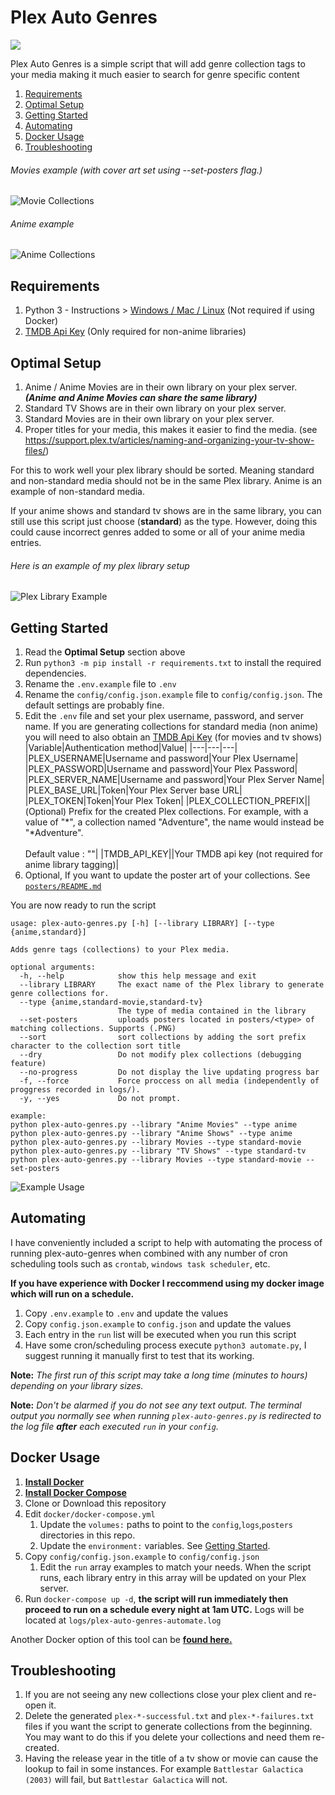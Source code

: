 # Plex Auto Genres
![](https://img.shields.io/docker/cloud/build/shaneisrael/plex-auto-genres)

Plex Auto Genres is a simple script that will add genre collection tags to your media making it much easier to search for genre specific content

1. [Requirements](#requirements)
2. [Optimal Setup](#optimal)
3. [Getting Started](#getting_started)
4. [Automating](#automating)
5. [Docker Usage](#docker_usage)
6. [Troubleshooting](#troubleshooting)

###### Movies example (with cover art set using --set-posters flag.)
![Movie Collections](/images/movies.png)

###### Anime example
![Anime Collections](/images/animes.png)

## Requirements
1. Python 3 - Instructions > [Windows / Mac / Linux](https://installpython3.com/) (Not required if using Docker)
2. [TMDB Api Key](https://developers.themoviedb.org/3/getting-started/introduction) (Only required for non-anime libraries)


## <a id="optimal"></a>Optimal Setup

1. Anime / Anime Movies are in their own library on your plex server. **_(Anime and Anime Movies can share the same library)_**
2. Standard TV Shows are in their own library on your plex server.
3. Standard Movies are in their own library on your plex server.
4. Proper titles for your media, this makes it easier to find the media. (see https://support.plex.tv/articles/naming-and-organizing-your-tv-show-files/)

For this to work well your plex library should be sorted. Meaning standard and non-standard media should not be in the same Plex library. Anime is an example of non-standard media.

If your anime shows and standard tv shows are in the same library, you can still use this script just choose (**standard**) as the type. However, doing this could cause incorrect genres added to some or all of your anime media entries.

###### Here is an example of my plex library setup
![Plex Library Example](/images/example-library-setup.png)

## <a id="getting_started"></a>Getting Started 
1. Read the **Optimal Setup** section above
2. Run `python3 -m pip install -r requirements.txt` to install the required dependencies.
3. Rename the `.env.example` file to `.env`
4. Rename the `config/config.json.example` file to `config/config.json`. The default settings are probably fine.
5. Edit the `.env` file and set your plex username, password, and server name. If you are generating collections for standard media (non anime) you will need to also obtain an [TMDB Api Key](https://developers.themoviedb.org/3/getting-started/introduction) (for movies and tv shows) 
    |Variable|Authentication method|Value|
    |---|---|---|
    |PLEX_USERNAME|Username and password|Your Plex Username|
    |PLEX_PASSWORD|Username and password|Your Plex Password|
    |PLEX_SERVER_NAME|Username and password|Your Plex Server Name|
    |PLEX_BASE_URL|Token|Your Plex Server base URL|
    |PLEX_TOKEN|Token|Your Plex Token|
    |PLEX_COLLECTION_PREFIX||(Optional) Prefix for the created Plex collections. For example, with a value of "\*", a collection named "Adventure", the name would instead be "*Adventure".<br><br>Default value : ""|
    |TMDB_API_KEY||Your TMDB api key (not required for anime library tagging)|
6. Optional, If you want to update the poster art of your collections. See [`posters/README.md`](https://github.com/ShaneIsrael/plex-auto-genres/tree/master/posters)

You are now ready to run the script
```
usage: plex-auto-genres.py [-h] [--library LIBRARY] [--type {anime,standard}]

Adds genre tags (collections) to your Plex media.

optional arguments:
  -h, --help            show this help message and exit
  --library LIBRARY     The exact name of the Plex library to generate genre collections for.
  --type {anime,standard-movie,standard-tv}
                        The type of media contained in the library
  --set-posters         uploads posters located in posters/<type> of matching collections. Supports (.PNG)
  --sort                sort collections by adding the sort prefix character to the collection sort title
  --dry                 Do not modify plex collections (debugging feature)
  --no-progress         Do not display the live updating progress bar
  -f, --force           Force proccess on all media (independently of proggress recorded in logs/).
  -y, --yes             Do not prompt.

example: 
python plex-auto-genres.py --library "Anime Movies" --type anime
python plex-auto-genres.py --library "Anime Shows" --type anime
python plex-auto-genres.py --library Movies --type standard-movie
python plex-auto-genres.py --library "TV Shows" --type standard-tv
python plex-auto-genres.py --library Movies --type standard-movie --set-posters
```

![Example Usage](/images/example-usage.gif)

## <a id="automating"></a>Automating
I have conveniently included a script to help with automating the process of running plex-auto-genres when combined with any number of cron scheduling tools such as `crontab`, `windows task scheduler`, etc. 

**If you have experience with Docker I reccommend using my docker image which will run on a schedule.**

1. Copy `.env.example` to `.env` and update the values
2. Copy `config.json.example` to `config.json` and update the values
4. Each entry in the `run` list will be executed when you run this script
5. Have some cron/scheduling process execute `python3 automate.py`, I suggest running it manually first to test that its working.

**Note:** *The first run of this script may take a long time (minutes to hours) depending on your library sizes.*

**Note:** *Don't be alarmed if you do not see any text output. The terminal output you normally see when running `plex-auto-genres.py` is redirected to the log file **after** each executed `run` in your `config`.*

## <a id="docker_usage"></a>Docker Usage

1. **[Install Docker](https://docs.docker.com/get-docker/)**
2. **[Install Docker Compose](https://docs.docker.com/compose/install/)**
3. Clone or Download this repository
4. Edit `docker/docker-compose.yml` 
    1. Update the `volumes:` paths to point to the `config`,`logs`,`posters` directories in this repo.
    2. Update the `environment:` variables. See [Getting Started](#getting_started).
5. Copy `config/config.json.example` to `config/config.json`
    1. Edit the `run` array examples to match your needs. When the script runs, each library entry in this array will be updated on your Plex server. 
6. Run `docker-compose up -d`, **the script will run immediately then proceed to run on a schedule every night at 1am UTC.** Logs will be located at `logs/plex-auto-genres-automate.log`

 Another Docker option of this tool can be **[found here.](https://github.com/fdarveau/plex-auto-genres-docker)**


## Troubleshooting
1. If you are not seeing any new collections close your plex client and re-open it.
2. Delete the generated `plex-*-successful.txt`  and `plex-*-failures.txt` files if you want the script to generate collections from the beginning. You may want to do this if you delete your collections and need them re-created.
3. Having the release year in the title of a tv show or movie can cause the lookup to fail in some instances. For example `Battlestar Galactica (2003)` will fail, but `Battlestar Galactica` will not.
